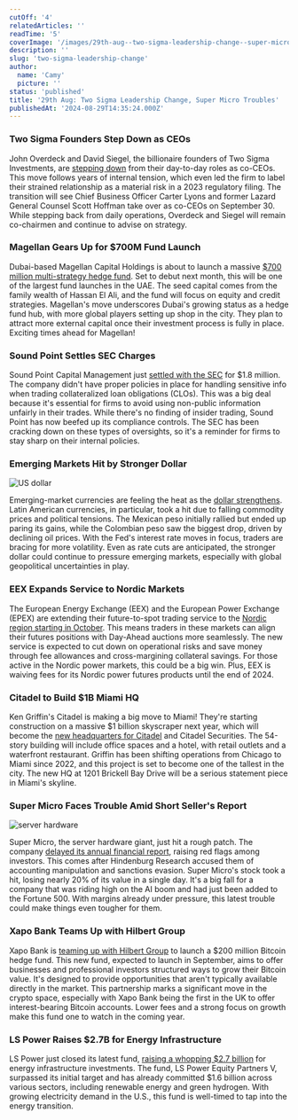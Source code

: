 ```yaml
---
cutOff: '4'
relatedArticles: ''
readTime: '5'
coverImage: '/images/29th-aug--two-sigma-leadership-change--super-micro-troubles-a-EwOD.webp'
description: ''
slug: 'two-sigma-leadership-change'
author:
  name: 'Camy'
  picture: ''
status: 'published'
title: '29th Aug: Two Sigma Leadership Change, Super Micro Troubles'
publishedAt: '2024-08-29T14:35:24.000Z'
---
```


### Two Sigma Founders Step Down as CEOs

John Overdeck and David Siegel, the billionaire founders of Two Sigma Investments, are [stepping down](https://www.bnnbloomberg.ca/business/company-news/2024/08/28/two-sigmas-feuding-founders-step-down-hand-reins-to-new-ceos/) from their day-to-day roles as co-CEOs. This move follows years of internal tension, which even led the firm to label their strained relationship as a material risk in a 2023 regulatory filing. The transition will see Chief Business Officer Carter Lyons and former Lazard General Counsel Scott Hoffman take over as co-CEOs on September 30. While stepping back from daily operations, Overdeck and Siegel will remain co-chairmen and continue to advise on strategy.

### Magellan Gears Up for $700M Fund Launch

Dubai-based Magellan Capital Holdings is about to launch a massive [$700 million multi-strategy hedge fund](https://www.alternativeswatch.com/2024/08/28/magellan-capital-launches-700-million-multi-strat-hedge-fund-dubai-uae-alts/). Set to debut next month, this will be one of the largest fund launches in the UAE. The seed capital comes from the family wealth of Hassan El Ali, and the fund will focus on equity and credit strategies. Magellan's move underscores Dubai's growing status as a hedge fund hub, with more global players setting up shop in the city. They plan to attract more external capital once their investment process is fully in place. Exciting times ahead for Magellan!

### Sound Point Settles SEC Charges

Sound Point Capital Management just [settled with the SEC](https://www.bnnbloomberg.ca/investing/2024/08/26/sound-point-to-pay-18-million-penalty-over-sec-allegations/) for $1.8 million. The company didn't have proper policies in place for handling sensitive info when trading collateralized loan obligations (CLOs). This was a big deal because it's essential for firms to avoid using non-public information unfairly in their trades. While there's no finding of insider trading, Sound Point has now beefed up its compliance controls. The SEC has been cracking down on these types of oversights, so it's a reminder for firms to stay sharp on their internal policies.

### Emerging Markets Hit by Stronger Dollar

![US dollar](/images/29th-aug--two-sigma-leadership-change--super-micro-troubles-a-UwMz.webp)

Emerging-market currencies are feeling the heat as the [dollar strengthens](https://www.bnnbloomberg.ca/business/technology/2024/08/28/strong-dollar-nvidia-suspense-keep-emerging-markets-in-check/#:~:text=\(Bloomberg\)%20%2D%2D%20Emerging%2Dmarket,results%20later%20in%20the%20day.). Latin American currencies, in particular, took a hit due to falling commodity prices and political tensions. The Mexican peso initially rallied but ended up paring its gains, while the Colombian peso saw the biggest drop, driven by declining oil prices. With the Fed's interest rate moves in focus, traders are bracing for more volatility. Even as rate cuts are anticipated, the stronger dollar could continue to pressure emerging markets, especially with global geopolitical uncertainties in play.

### EEX Expands Service to Nordic Markets

The European Energy Exchange (EEX) and the European Power Exchange (EPEX) are extending their future-to-spot trading service to the [Nordic region starting in October](https://www.hedgeweek.com/eex-and-epex-extend-future-to-spot-service-to-nordics/). This means traders in these markets can align their futures positions with Day-Ahead auctions more seamlessly. The new service is expected to cut down on operational risks and save money through fee allowances and cross-margining collateral savings. For those active in the Nordic power markets, this could be a big win. Plus, EEX is waiving fees for its Nordic power futures products until the end of 2024.

### Citadel to Build $1B Miami HQ

Ken Griffin's Citadel is making a big move to Miami! They're starting construction on a massive $1 billion skyscraper next year, which will become the [new headquarters for Citadel](https://www.hedgeweek.com/citadel-set-to-break-ground-on-1bn-miami-skyscraper-for-new-hq/) and Citadel Securities. The 54-story building will include office spaces and a hotel, with retail outlets and a waterfront restaurant. Griffin has been shifting operations from Chicago to Miami since 2022, and this project is set to become one of the tallest in the city. The new HQ at 1201 Brickell Bay Drive will be a serious statement piece in Miami's skyline.

### Super Micro Faces Trouble Amid Short Seller's Report

![server hardware](/images/29th-aug--two-sigma-leadership-change--super-micro-troubles-b-AyMT.webp)

Super Micro, the server hardware giant, just hit a rough patch. The company [delayed its annual financial report](https://www.cnbc.com/2024/08/28/super-micro-shares-fall-23percent-on-filing-delay-hindenburg-research-report.html), raising red flags among investors. This comes after Hindenburg Research accused them of accounting manipulation and sanctions evasion. Super Micro's stock took a hit, losing nearly 20% of its value in a single day. It's a big fall for a company that was riding high on the AI boom and had just been added to the Fortune 500. With margins already under pressure, this latest trouble could make things even tougher for them.

### Xapo Bank Teams Up with Hilbert Group

Xapo Bank is [teaming up with Hilbert Group](https://crypto.news/xapo-bank-teams-up-with-trading-firm-hilbert-group-to-launch-200m-bitcoin-fund/) to launch a $200 million Bitcoin hedge fund. This new fund, expected to launch in September, aims to offer businesses and professional investors structured ways to grow their Bitcoin value. It's designed to provide opportunities that aren't typically available directly in the market. This partnership marks a significant move in the crypto space, especially with Xapo Bank being the first in the UK to offer interest-bearing Bitcoin accounts. Lower fees and a strong focus on growth make this fund one to watch in the coming year.

### LS Power Raises $2.7B for Energy Infrastructure

LS Power just closed its latest fund, [raising a whopping $2.7 billion](https://www.alternativeswatch.com/2024/08/28/ls-power-equity-partners-fund-v-infrastructure-investments/) for energy infrastructure investments. The fund, LS Power Equity Partners V, surpassed its initial target and has already committed $1.6 billion across various sectors, including renewable energy and green hydrogen. With growing electricity demand in the U.S., this fund is well-timed to tap into the energy transition.